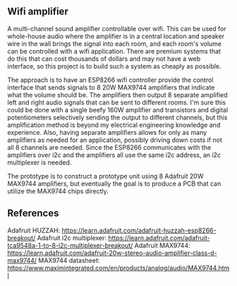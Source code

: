 ## Wifi amplifier

A multi-channel sound amplifier controllable over wifi.  This can be used for whole-house audio where the amplifier is in a central location and speaker wire in the wall brings the signal into each room, and each room's volume can be controlled with a wifi application.  There are premium systems that do this that can cost thousands of dollars and may not have a web interface, so this project is to build such a system as cheaply as possible.

The approach is to have an ESP8266 wifi controller provide the control interface that sends signals to 8 20W MAX9744 amplifiers that indicate what the volume should be.  The amplifiers then output 8 separate amplified left and right audio signals that can be sent to different rooms.  I'm sure this could be done with a single beefy 160W amplifier and transistors and digital potentiometers selectively sending the output to different channels, but this amplification method is beyond my electrical engineering knowledge and experience.  Also, having separate amplifiers allows for only as many amplifiers as needed for an application, possibly driving down costs if not all 8 channels are needed.  Since the ESP8266 communicates with the amplifiers over i2c and the amplifiers all use the same i2c address, an i2c multiplexer is needed.

The prototype is to construct a prototype unit using 8 Adafruit 20W MAX9744 amplifiers, but eventually the goal is to produce a PCB that can utilize the MAX9744 chips directly.


## References

Adafruit HUZZAH: https://learn.adafruit.com/adafruit-huzzah-esp8266-breakout/
Adafruit i2c multiplexer: https://learn.adafruit.com/adafruit-tca9548a-1-to-8-i2c-multiplexer-breakout/
Adafruit MAX9744: https://learn.adafruit.com/adafruit-20w-stereo-audio-amplifier-class-d-max9744/
MAX9744 datasheet: https://www.maximintegrated.com/en/products/analog/audio/MAX9744.html